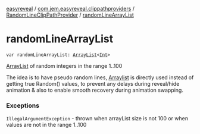 [easyreveal](../../index.md) / [com.jem.easyreveal.clippathproviders](../index.md) / [RandomLineClipPathProvider](index.md) / [randomLineArrayList](./random-line-array-list.md)

# randomLineArrayList

`var randomLineArrayList: `[`ArrayList`](https://kotlinlang.org/api/latest/jvm/stdlib/kotlin.collections/-array-list/index.html)`<`[`Int`](https://kotlinlang.org/api/latest/jvm/stdlib/kotlin/-int/index.html)`>`

[ArrayList](https://kotlinlang.org/api/latest/jvm/stdlib/kotlin.collections/-array-list/index.html) of random integers in the range 1..100

The idea is to have pseudo random lines, [Arraylist](#) is directly used instead of getting true Random() values,
to prevent any delays during reveal/hide animation &amp; also to enable smooth recovery during animation swapping.

### Exceptions

`IllegalArgumentException` - thrown when arrayList size is not 100 or when values are not in the range 1..100